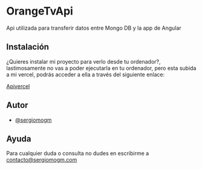 # OrangeTvApi
Api utilizada para transferir datos entre Mongo DB y la app de Angular


## Instalación

¿Quieres instalar mi proyecto para verlo desde tu ordenador?, lastimosamente no vas a poder ejecutarla en tu ordenador,
pero esta subida a mi vercel, podrás acceder a ella a través del siguiente enlace:

[Apivercel](https://orange-tv-api.vercel.app/)


## Autor

- [@sergiomogm](https://www.github.com/sergiomogm)

## Ayuda

Para cualquier duda o consulta no dudes en escribirme a contacto@sergiomogm.com

